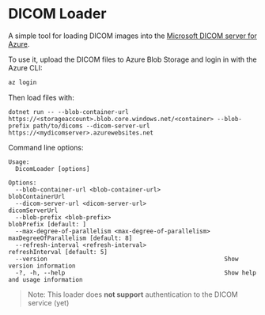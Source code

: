 # DICOM Loader

A simple tool for loading DICOM images into the [Microsoft DICOM server for Azure](https://github.com/Microsoft/dicom-server).

To use it, upload the DICOM files to Azure Blob Storage and login in with the Azure CLI:

```bash
az login
```

Then load files with:

```
dotnet run -- --blob-container-url https://<storageaccount>.blob.core.windows.net/<container> --blob-prefix path/to/dicoms --dicom-server-url https://<mydicomserver>.azurewebsites.net
```

Command line options:

```
Usage:
  DicomLoader [options]

Options:
  --blob-container-url <blob-container-url>                  blobContainerUrl
  --dicom-server-url <dicom-server-url>                      dicomServerUrl
  --blob-prefix <blob-prefix>                                blobPrefix [default: ]
  --max-degree-of-parallelism <max-degree-of-parallelism>    maxDegreeOfParallelism [default: 8]
  --refresh-interval <refresh-interval>                      refreshInterval [default: 5]
  --version                                                  Show version information
  -?, -h, --help                                             Show help and usage information
  ```

> Note: This loader does **not support** authentication to the DICOM service (yet)
